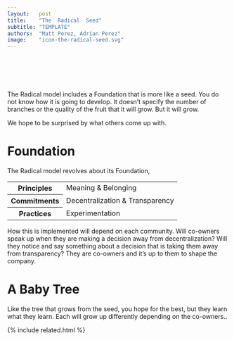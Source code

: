 ```yaml
---
layout:   post
title:    "The  Radical  Seed"
subtitle: "TEMPLATE"
authors:  "Matt Perez, Adrian Perez"
image:    "icon-the-radical-seed.svg"
---
```


<div style="display:none;">
 <p>The <span class="_paradigm">Radical</span> model includes a <span class="_paradigm">Foundation</span> and it is more like a seed than a tree. You do not know how it is going to develop.</p>
</div>

<h1>&nbsp;</h1>
 <p>The <span class="_paradigm">Radical</span> model includes a <span class="_paradigm">Foundation</span> that is more like a seed. You do not know how it is going to develop. It doesn&rsquo;t specify the number of branches or the quality of the fruit that it will grow. But it will grow.</p>
 <p>We hope to be surprised by what others come up with.</p>

<h1>Foundation</h1>
 <p>The <span class="_paradigm">Radical</span> model revolves about its <span class="_paradigm">Foundation</span>,</p>
  <div class="_center">
   <table class="_h2table">
    <tr>
     <th>Principles</th>
     <td>Meaning & Belonging</td>
    </tr>
    <tr>
     <th>Commitments</th>
     <td>Decentralization & Transparency</td>
    </tr>
    <tr>
     <th>Practices</th>
     <td>Experimentation</td>
    </tr>
   </table>
  </div>
 <p>How this is implemented will depend on each community. Will co-owners speak up when they are making a decision away from decentralization? Will they notice and say something about a decision that is taking them away from transparency? They are co-owners and it&rsquo;s up to them to shape the company.</p>

<h1>A Baby Tree</h1>
 <p>Like the tree that grows from the seed, you hope for the best, but they learn what they learn. Each will grow up differently depending on the co-owners..</p>

{% include related.html %}
